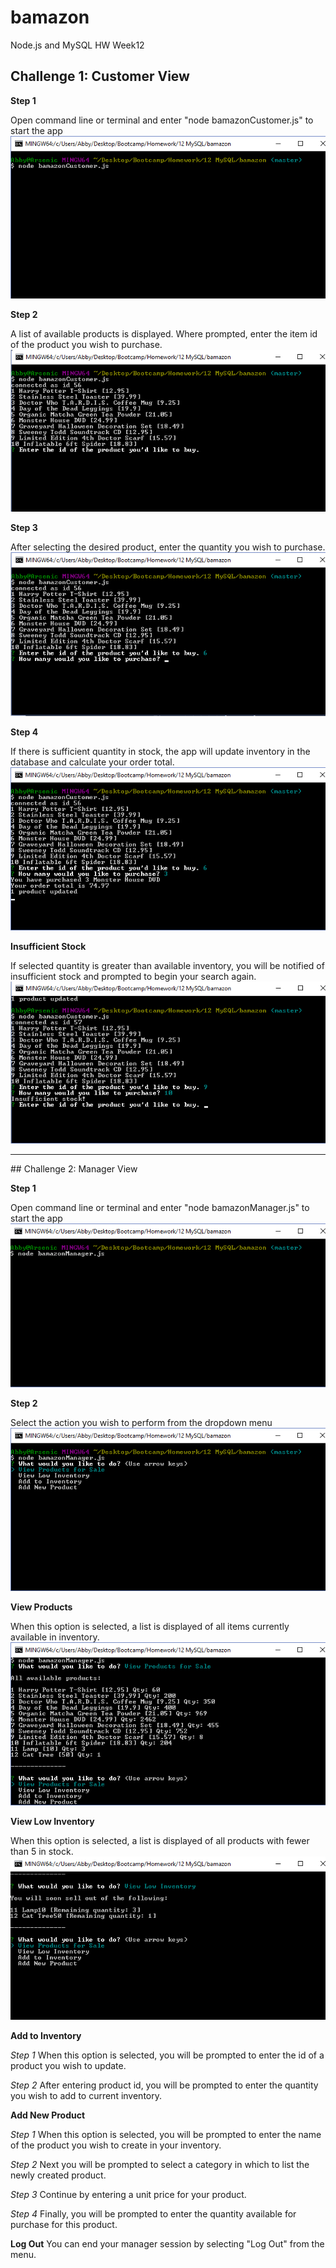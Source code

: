# bamazon
Node.js and MySQL HW Week12

## Challenge 1: Customer View

**Step 1** 

Open command line or terminal and enter "node bamazonCustomer.js" to start the app
![step 1](/basicImages/Step1.png)


**Step 2** 

A list of available products is displayed. Where prompted, enter the item id of the product you wish to purchase. 
![step 2](/basicImages/Step2.png)


**Step 3** 

After selecting the desired product, enter the quantity you wish to purchase. 
![step 3](/basicImages/Step3.png)


**Step 4** 

If there is sufficient quantity in stock, the app will update inventory in the database and calculate your order total. 
![step 4](/basicImages/Step4.png)


**Insufficient Stock** 

If selected quantity is greater than available inventory, you will be notified of insufficient stock and prompted to begin your search again. <br>
![Insufficient Stock](/basicImages/Error.png)

<hr>
## Challenge 2: Manager View

**Step 1**

Open command line or terminal and enter "node bamazonManager.js" to start the app
![step 1](/managerImages/Step1.png)


**Step 2** 

Select the action you wish to perform from the dropdown menu 
![step 2](/managerImages/Step2.png)


**View Products**

When this option is selected, a list is displayed of all items currently available in inventory. 
![View Products](/managerImages/view.png)


**View Low Inventory**

When this option is selected, a list is displayed of all products with fewer than 5 in stock. 
![View Low Inventory](/managerImages/low.png)


**Add to Inventory**

*Step 1*
When this option is selected, you will be prompted to enter the id of a product you wish to update. 

*Step 2*
After entering product id, you will be prompted to enter the quantity you wish to add to current inventory. 


**Add New Product**

*Step 1*
When this option is selected, you will be prompted to enter the name of the product you wish to create in your inventory. 

*Step 2*
Next you will be prompted to select a category in which to list the newly created product. 

*Step 3*
Continue by entering a unit price for your product. 

*Step 4*
Finally, you will be prompted to enter the quantity available for purchase for this product. 


**Log Out**
You can end your manager session by selecting "Log Out" from the menu.